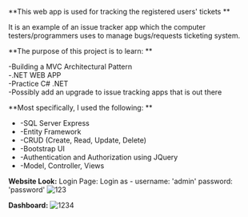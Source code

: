 **This web app is used for tracking the registered users' tickets **

It is an example of an issue tracker app which the computer testers/programmers uses to manage bugs/requests ticketing system.

**The purpose of this project is to learn: **

-Building a MVC Architectural Pattern<br />
-.NET WEB APP<br />
-Practice C# .NET<br />
-Possibly add an upgrade to issue tracking apps that is out there 

**Most specifically, I used the following: **
<ul>
<li>-SQL Server Express</li>
<li>-Entity Framework</li>
<li>-CRUD (Create, Read, Update, Delete)</li>
<li>-Bootstrap UI</li>
<li>-Authentication and Authorization using JQuery</li>
<li>-Model, Controller, Views</li>
</ul>



**Website Look:**
Login Page:
Login as - username: 'admin'
           password: 'password'
![123](https://user-images.githubusercontent.com/60621648/137571434-8b01e948-c930-473e-9216-1b5f0959a159.PNG)

**Dashboard:**
![1234](https://user-images.githubusercontent.com/60621648/137571518-babf4dc5-2754-4384-ab5c-386c98d5fb47.PNG)
